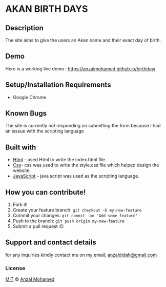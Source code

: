 # AKAN BIRTH DAYS
## Description
The site aims to give the users an Akan name and their exact day of birth.
## Demo
Here is a working live demo :  https://anzalmohamed.github.io/birthday/
## Setup/Installation Requirements
* Google Chrome
## Known Bugs
The site is currently not responding on submitting the form because I had an isssue with the scripting language
## Built with
- [Html](/home/anzal/Desktop/birthday/index.html) - used Html to write the index.html file.
- [Css](/home/anzal/Desktop/birthday/css/style.css)- css was used to write the style.css file which helped design the website.
- [JavaScript](/home/anzal/Desktop/birthday/js/script.js) - java script was used as the scripting language.
## How you can contribute!
1. Fork it!
2. Create your feature branch: `git checkout -b my-new-feature`
3. Commit your changes: `git commit -am 'Add some feature'`
4. Push to the branch: `git push origin my-new-feature`
5. Submit a pull request :D

## Support and contact details
for any inquiries kindly contact me on my email; anzaldidah@gmail.com
### License
[MIT](https://github.com/anzalmohamed/My-Programming-Portfolio/blob/master/LICENSE) © [Anzal Mohamed](https://github.com/anzalmohamed)